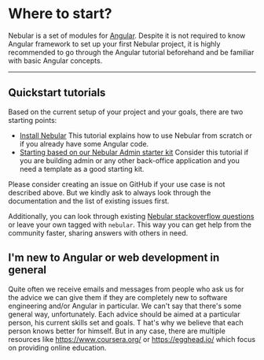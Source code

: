 # Where to start?

Nebular is a set of modules for <a href="https://angular.io/" target="_blank">Angular</a>. 
Despite it is not required to know Angular framework to set up your first Nebular project, 
it is highly recommended to go through the Angular tutorial beforehand and be familiar with basic Angular concepts.
<hr>

## Quickstart tutorials

Based on the current setup of your project and your goals, there are two starting points:

- [Install Nebular](docs/guides/install-nebular) This tutorial explains how to use Nebular from scratch or if you already have some Angular code.
- [Starting based on our Nebular Admin starter kit](docs/guides/install-based-on-starter-kit) Consider this tutorial if you are building admin or any other back-office application and you need a template as a good starting kit.

Please consider creating an issue on GitHub if your use case is not described above. 
But we kindly ask to always look through the documentation and the list of existing issues first.

Additionally, you can look through existing [Nebular stackoverflow questions](https://stackoverflow.com/questions/tagged/nebular) or leave your own tagged with `nebular`. 
This way you can get help from the community faster, sharing answers with others in need.
  
## I'm new to Angular or web development in general

Quite often we receive emails and messages from people who ask us for the advice we can give them if they are completely new to software engineering and/or Angular in particular. 
We can't say that there's some general way, unfortunately. Each advice should be aimed at a particular person, his current skills set and goals. T
hat's why we believe that each person knows better for himself. But in any case, there are multiple resources like https://www.coursera.org/ or https://egghead.io/ which focus on providing online education. 

